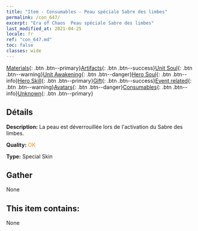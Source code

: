 ```yaml
---
title: "Item - Consumables - Peau spéciale Sabre des limbes"
permalink: /con_647/
excerpt: "Era of Chaos  Peau spéciale Sabre des limbes"
last_modified_at: 2021-04-25
locale: fr
ref: "con_647.md"
toc: false
classes: wide
---
```

 [Materials](/ItemsFR/){: .btn .btn--primary}[Artifacts](/ItemsFR/Artifacts/){: .btn .btn--success}[Unit Soul](/ItemsFR/UnitSoul/){: .btn .btn--warning}[Unit Awakening](/ItemsFR/UnitAwakening/){: .btn .btn--danger}[Hero Soul](/ItemsFR/HeroSoul/){: .btn .btn--info}[Hero Skill](/ItemsFR/HeroSkill/){: .btn .btn--primary}[Gift](/ItemsFR/Gift/){: .btn .btn--success}[Event related](/ItemsFR/Events/){: .btn .btn--warning}[Avatars](/ItemsFR/Avatars/){: .btn .btn--danger}[Consumables](/ItemsFR/Consumables/){: .btn .btn--info}[Unknown](/ItemsFR/Unknown/){: .btn .btn--primary}

## Détails
 **Description:** La peau est déverrouillée lors de l'activation du Sabre des limbes.

 **Quality:** <span style="color: #FF8C00">OK</span>

 **Type:** Special Skin

## Gather

  None

## This item contains:

  None

